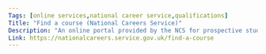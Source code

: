 ```yaml
---
Tags: [online services,national career service,qualifications]
Title: "Find a course (National Careers Service)"
Description: "An online portal provided by the NCS for prospective students to find courses based on keywords, postcode region, and other characteristics."
Link: https://nationalcareers.service.gov.uk/find-a-course
---
```

